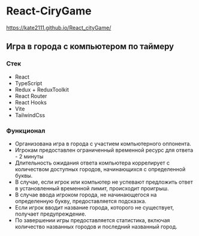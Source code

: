 # React-CiryGame

https://kate2111.github.io/React_cityGame/

<h2>Игра в города с компьютером по таймеру</h2>

<h3>Стек</h3>
<ul>
    <li>React</li>
    <li>TypeScript</li>
    <li>Redux + ReduxToolkit</li>
    <li>React Router</li>
    <li>React Hooks</li>
    <li>Vite</li>
    <li>TailwindCss</li>
</ul>

<h3>Функционал</h3>
<ul>
    <li>Организована игра в города с участием компьютерного оппонента.</li>
    <li>Игрокам предоставлен ограниченный временной ресурс для ответа - 2 минуты</li>
    <li>Длительность ожидания ответа компьютера коррелирует с количеством доступных городов, начинающихся с определенной буквы.</li>
    <li>В случае, если игрок или компьютер не успевают предложить ответ в установленный временной лимит, происходит проигрыш.</li>
    <li>В случае ввода игроком города, не начинающегося на определенную букву, предоставляется подсказка.</li>
    <li>Если игрок вводит название города, которого не существует, получает предупреждение.</li>
    <li>По завершении игры предоставляется статистика, включая количество названных городов и последний названный город.</li>
</ul>
